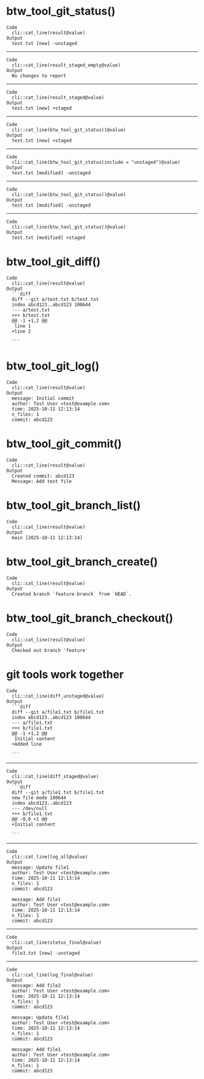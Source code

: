 # btw_tool_git_status()

    Code
      cli::cat_line(result@value)
    Output
      test.txt [new] -unstaged

---

    Code
      cli::cat_line(result_staged_empty@value)
    Output
      No changes to report

---

    Code
      cli::cat_line(result_staged@value)
    Output
      test.txt [new] +staged

---

    Code
      cli::cat_line(btw_tool_git_status()@value)
    Output
      test.txt [new] +staged

---

    Code
      cli::cat_line(btw_tool_git_status(include = "unstaged")@value)
    Output
      test.txt [modified] -unstaged

---

    Code
      cli::cat_line(btw_tool_git_status()@value)
    Output
      test.txt [modified] -unstaged

---

    Code
      cli::cat_line(btw_tool_git_status()@value)
    Output
      test.txt [modified] +staged

# btw_tool_git_diff()

    Code
      cli::cat_line(result@value)
    Output
      ```diff
      diff --git a/test.txt b/test.txt
      index abcd123..abcd123 100644
      --- a/test.txt
      +++ b/test.txt
      @@ -1 +1,2 @@
       line 1
      +line 2
      
      ```

# btw_tool_git_log()

    Code
      cli::cat_line(result@value)
    Output
      message: Initial commit
      author: Test User <test@example.com>
      time: 2025-10-11 12:13:14
      n_files: 1
      commit: abcd123

# btw_tool_git_commit()

    Code
      cli::cat_line(result@value)
    Output
      Created commit: abcd123
      Message: Add test file

# btw_tool_git_branch_list()

    Code
      cli::cat_line(result@value)
    Output
      main [2025-10-11 12:13:14] 

# btw_tool_git_branch_create()

    Code
      cli::cat_line(result@value)
    Output
      Created branch `feature-branch` from `HEAD`.

# btw_tool_git_branch_checkout()

    Code
      cli::cat_line(result@value)
    Output
      Checked out branch 'feature'

# git tools work together

    Code
      cli::cat_line(diff_unstaged@value)
    Output
      ```diff
      diff --git a/file1.txt b/file1.txt
      index abcd123..abcd123 100644
      --- a/file1.txt
      +++ b/file1.txt
      @@ -1 +1,2 @@
       Initial content
      +Added line
      
      ```

---

    Code
      cli::cat_line(diff_staged@value)
    Output
      ```diff
      diff --git a/file1.txt b/file1.txt
      new file mode 100644
      index abcd123..abcd123
      --- /dev/null
      +++ b/file1.txt
      @@ -0,0 +1 @@
      +Initial content
      
      ```

---

    Code
      cli::cat_line(log_all@value)
    Output
      message: Update file1
      author: Test User <test@example.com>
      time: 2025-10-11 12:13:14
      n_files: 1
      commit: abcd123
      
      message: Add file1
      author: Test User <test@example.com>
      time: 2025-10-11 12:13:14
      n_files: 1
      commit: abcd123

---

    Code
      cli::cat_line(status_final@value)
    Output
      file3.txt [new] -unstaged

---

    Code
      cli::cat_line(log_final@value)
    Output
      message: Add file2
      author: Test User <test@example.com>
      time: 2025-10-11 12:13:14
      n_files: 1
      commit: abcd123
      
      message: Update file1
      author: Test User <test@example.com>
      time: 2025-10-11 12:13:14
      n_files: 1
      commit: abcd123
      
      message: Add file1
      author: Test User <test@example.com>
      time: 2025-10-11 12:13:14
      n_files: 1
      commit: abcd123

